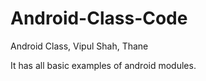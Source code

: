 Android-Class-Code
==================

Android Class, Vipul Shah, Thane

It has all basic examples of android modules.

